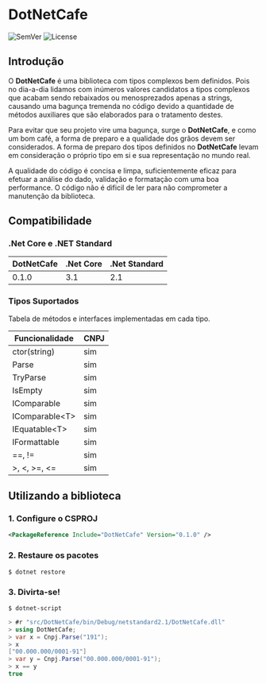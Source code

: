 # DotNetCafe 

![SemVer](https://img.shields.io/github/v/tag/DotNetCafe/DotNetCafe?color=6F4E37&label=SemVer)
![License](https://img.shields.io/github/license/DotNetCafe/DotNetCafe?color=6F4E37&label=License)

## Introdução

O **DotNetCafe** é uma biblioteca com tipos complexos bem definidos. Pois no dia-a-dia lidamos com inúmeros valores candidatos a tipos complexos que acabam sendo rebaixados ou menosprezados apenas a strings, causando uma bagunça tremenda no código devido a quantidade de métodos auxiliares que são elaborados para o tratamento destes.

Para evitar que seu projeto vire uma bagunça, surge o **DotNetCafe**, e como um bom café, a forma de preparo e a qualidade dos grãos devem ser considerados. A forma de preparo dos tipos definidos no **DotNetCafe** levam em consideração o próprio tipo em si e sua representação no mundo real.

A qualidade do código é concisa e limpa, suficientemente eficaz para efetuar a análise do dado, validação e formatação com uma boa performance. O código não é dificil de ler para não comprometer a manutenção da biblioteca.

## Compatibilidade

### .Net Core e .NET Standard
DotNetCafe | .Net Core | .Net Standard
---------- | --------- | -------------
0.1.0      | 3.1       | 2.1          

### Tipos Suportados

Tabela de métodos e interfaces implementadas em cada tipo.

Funcionalidade    | CNPJ
----------------- | ---- 
ctor(string)      | sim
Parse             | sim
TryParse          | sim
IsEmpty           | sim
IComparable       | sim
IComparable\<T>   | sim
IEquatable\<T>    | sim
IFormattable      | sim
==, !=            | sim
\>, <, >=, <=     | sim

## Utilizando a biblioteca

### 1. Configure o CSPROJ

```xml
<PackageReference Include="DotNetCafe" Version="0.1.0" />
```

### 2. Restaure os pacotes

```shell
$ dotnet restore
```

### 3. Divirta-se!

```shell
$ dotnet-script
```

```csharp
> #r "src/DotNetCafe/bin/Debug/netstandard2.1/DotNetCafe.dll"
> using DotNetCafe;
> var x = Cnpj.Parse("191");
> x
["00.000.000/0001-91"]
> var y = Cnpj.Parse("00.000.000/0001-91");
> x == y
true
```
